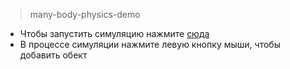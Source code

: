 > many-body-physics-demo
- Чтобы запустить симуляцию нажмите [сюда](https://rawgit.com/meta1-heart/many-body-physics-demo/master/index.html)
- В процессе симуляции нажмите левую кнопку мыши, чтобы добавить обект
